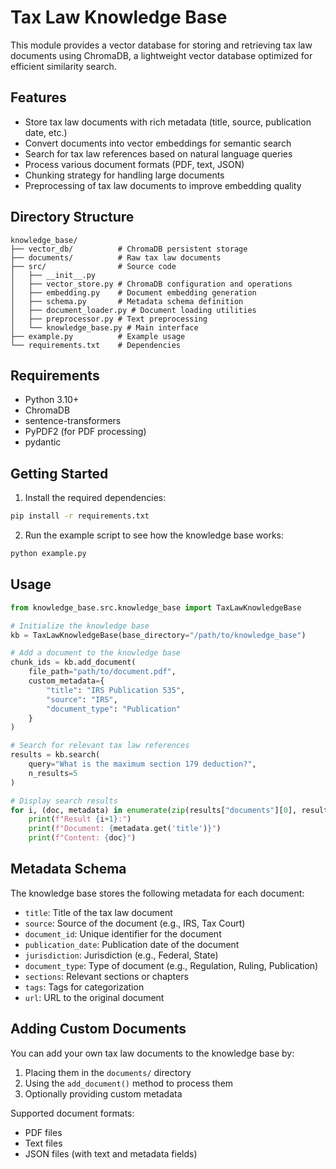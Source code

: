 # Tax Law Knowledge Base

This module provides a vector database for storing and retrieving tax law documents using ChromaDB, a lightweight vector database optimized for efficient similarity search.

## Features

- Store tax law documents with rich metadata (title, source, publication date, etc.)
- Convert documents into vector embeddings for semantic search
- Search for tax law references based on natural language queries
- Process various document formats (PDF, text, JSON)
- Chunking strategy for handling large documents
- Preprocessing of tax law documents to improve embedding quality

## Directory Structure

```
knowledge_base/
├── vector_db/          # ChromaDB persistent storage
├── documents/          # Raw tax law documents
├── src/                # Source code
│   ├── __init__.py
│   ├── vector_store.py # ChromaDB configuration and operations
│   ├── embedding.py    # Document embedding generation
│   ├── schema.py       # Metadata schema definition
│   ├── document_loader.py # Document loading utilities
│   ├── preprocessor.py # Text preprocessing
│   └── knowledge_base.py # Main interface
├── example.py          # Example usage
└── requirements.txt    # Dependencies
```

## Requirements

- Python 3.10+
- ChromaDB
- sentence-transformers
- PyPDF2 (for PDF processing)
- pydantic

## Getting Started

1. Install the required dependencies:

```bash
pip install -r requirements.txt
```

2. Run the example script to see how the knowledge base works:

```bash
python example.py
```

## Usage

```python
from knowledge_base.src.knowledge_base import TaxLawKnowledgeBase

# Initialize the knowledge base
kb = TaxLawKnowledgeBase(base_directory="/path/to/knowledge_base")

# Add a document to the knowledge base
chunk_ids = kb.add_document(
    file_path="path/to/document.pdf",
    custom_metadata={
        "title": "IRS Publication 535",
        "source": "IRS",
        "document_type": "Publication"
    }
)

# Search for relevant tax law references
results = kb.search(
    query="What is the maximum section 179 deduction?",
    n_results=5
)

# Display search results
for i, (doc, metadata) in enumerate(zip(results["documents"][0], results["metadatas"][0])):
    print(f"Result {i+1}:")
    print(f"Document: {metadata.get('title')}")
    print(f"Content: {doc}")
```

## Metadata Schema

The knowledge base stores the following metadata for each document:

- `title`: Title of the tax law document
- `source`: Source of the document (e.g., IRS, Tax Court)
- `document_id`: Unique identifier for the document
- `publication_date`: Publication date of the document
- `jurisdiction`: Jurisdiction (e.g., Federal, State)
- `document_type`: Type of document (e.g., Regulation, Ruling, Publication)
- `sections`: Relevant sections or chapters
- `tags`: Tags for categorization
- `url`: URL to the original document

## Adding Custom Documents

You can add your own tax law documents to the knowledge base by:

1. Placing them in the `documents/` directory
2. Using the `add_document()` method to process them
3. Optionally providing custom metadata

Supported document formats:
- PDF files
- Text files
- JSON files (with text and metadata fields)
